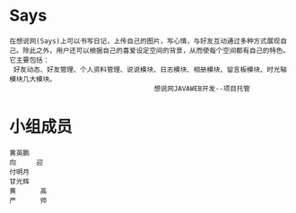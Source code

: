 Says
====
	在想说网(Says)上可以书写日记，上传自己的图片，写心情，与好友互动通过多种方式展现自己。除此之外，用户还可以根据自己的喜爱设定空间的背景，从而使每个空间都有自己的特色。 它主要包括：
	 好友动态、好友管理、个人资料管理、说说模块、日志模块、相册模块、留言板模块、时光轴模块几大模块。
										想说网JAVAWEB开发--项目托管
小组成员
========
	黄英鹏
	向     迎  
	付明月 
	甘光辉
	黄      高
	严      帅
